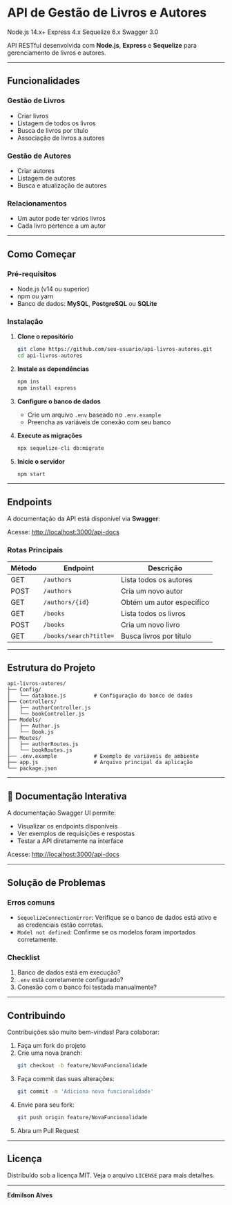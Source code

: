 
# API de Gestão de Livros e Autores

Node.js 14.x+
Express 4.x
Sequelize 6.x
Swagger 3.0

API RESTful desenvolvida com **Node.js**, **Express** e **Sequelize** para gerenciamento de livros e autores.

---

##  Funcionalidades

###  Gestão de Livros
- Criar livros
- Listagem de todos os livros
- Busca de livros por título
- Associação de livros a autores

###  Gestão de Autores
- Criar autores
- Listagem de autores
- Busca e atualização de autores

###  Relacionamentos
- Um autor pode ter vários livros
- Cada livro pertence a um autor

---

##  Como Começar

###  Pré-requisitos

- Node.js (v14 ou superior)
- npm ou yarn
- Banco de dados: **MySQL**, **PostgreSQL** ou **SQLite**

###  Instalação

1. **Clone o repositório**
   ```bash
   git clone https://github.com/seu-usuario/api-livros-autores.git
   cd api-livros-autores
   ```

2. **Instale as dependências**
   ```bash
   npm ins
   npm install express
   ```

3. **Configure o banco de dados**
   - Crie um arquivo `.env` baseado no `.env.example`
   - Preencha as variáveis de conexão com seu banco

4. **Execute as migrações**
   ```bash
   npx sequelize-cli db:migrate
   ```

5. **Inicie o servidor**
   ```bash
   npm start
   ```

---

##  Endpoints

A documentação da API está disponível via **Swagger**:

Acesse: [http://localhost:3000/api-docs](http://localhost:3000/api-docs)

###  Rotas Principais

| Método | Endpoint               | Descrição                      |
|--------|------------------------|-------------------------------|
| GET    | `/authors`             | Lista todos os autores        |
| POST   | `/authors`             | Cria um novo autor            |
| GET    | `/authors/{id}`        | Obtém um autor específico     |
| GET    | `/books`               | Lista todos os livros         |
| POST   | `/books`               | Cria um novo livro            |
| GET    | `/books/search?title=` | Busca livros por título       |

---

##  Estrutura do Projeto

```
api-livros-autores/
├── Config/
│   └── database.js         # Configuração do banco de dados
├── Controllers/
│   ├── authorController.js
│   └── bookController.js
├── Models/
│   ├── Author.js
│   └── Book.js
├── Moutes/
│   ├── authorRoutes.js	
│   └── bookRoutes.js
├── .env.example            # Exemplo de variáveis de ambiente
├── app.js                  # Arquivo principal da aplicação
└── package.json
```

---

## 🧪 Documentação Interativa

A documentação Swagger UI permite:
- Visualizar os endpoints disponíveis
- Ver exemplos de requisições e respostas
- Testar a API diretamente na interface

Acesse: [http://localhost:3000/api-docs](http://localhost:3000/api-docs)

---

##  Solução de Problemas

### Erros comuns

- `SequelizeConnectionError`: Verifique se o banco de dados está ativo e as credenciais estão corretas.
- `Model not defined`: Confirme se os modelos foram importados corretamente.

### Checklist

1. Banco de dados está em execução?
2. `.env` está corretamente configurado?
3. Conexão com o banco foi testada manualmente?

---

##  Contribuindo

Contribuições são muito bem-vindas! Para colaborar:

1. Faça um fork do projeto
2. Crie uma nova branch:
   ```bash
   git checkout -b feature/NovaFuncionalidade
   ```
3. Faça commit das suas alterações:
   ```bash
   git commit -m 'Adiciona nova funcionalidade'
   ```
4. Envie para seu fork:
   ```bash
   git push origin feature/NovaFuncionalidade
   ```
5. Abra um Pull Request

---

##  Licença

Distribuído sob a licença MIT. Veja o arquivo `LICENSE` para mais detalhes.

---


**Edmilson Alves**  


